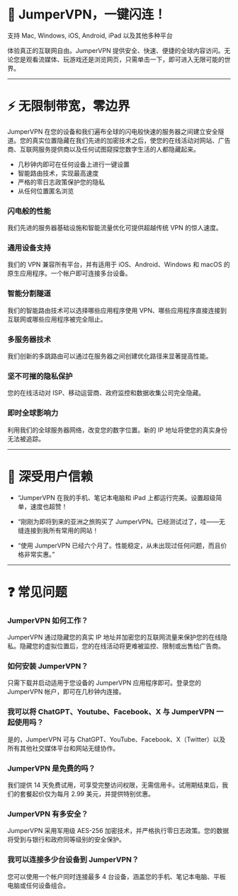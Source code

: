 # 🚀 JumperVPN，一键闪连！
支持 Mac, Windows, iOS, Android, iPad 以及其他多种平台

体验真正的互联网自由。JumperVPN 提供安全、快速、便捷的全球内容访问。无论您是观看流媒体、玩游戏还是浏览网页，只需单击一下，即可进入无限可能的世界。

---

# ⚡️ 无限制带宽，零边界

JumperVPN 在您的设备和我们遍布全球的闪电般快速的服务器之间建立安全隧道。您的真实位置隐藏在我们先进的加密技术之后，使您的在线活动对网站、广告商、互联网服务提供商以及任何试图窥探您数字生活的人都隐藏起来。


- 几秒钟内即可在任何设备上进行一键设置
- 智能路由技术，实现最高速度
- 严格的零日志政策保护您的隐私
- 从任何位置匿名浏览

### 闪电般的性能

我们先进的服务器基础设施和智能流量优化可提供超越传统 VPN 的惊人速度。

### 通用设备支持

我们的 VPN 兼容所有平台，并有适用于 iOS、Android、Windows 和 macOS 的原生应用程序。一个帐户即可连接多台设备。

### 智能分割隧道

我们的智能路由技术可以选择哪些应用程序使用 VPN、哪些应用程序直接连接到互联网或哪些应用程序被完全阻止。

### 多服务器技术

我们创新的多跳路由可以通过在服务器之间创建优化路径来显著提高性能。

### 坚不可摧的隐私保护

您的在线活动对 ISP、移动运营商、政府监控和数据收集公司完全隐藏。

### 即时全球影响力

利用我们的全球服务器网络，改变您的数字位置。新的 IP 地址将使您的真实身份无法被追踪。


---

# 📢 深受用户信赖

- “JumperVPN 在我的手机、笔记本电脑和 iPad 上都运行完美。设置超级简单，速度也超赞！

- “刚刚为即将到来的亚洲之旅购买了 JumperVPN。已经测试过了，哇——无缝连接到我所有常用的网站！

- “使用 JumperVPN 已经六个月了。性能稳定，从未出现过任何问题，而且价格非常实惠。”

---

# ❓ 常见问题

### JumperVPN 如何工作？

JumperVPN 通过隐藏您的真实 IP 地址并加密您的互联网流量来保护您的在线隐私。隐藏您的虚拟位置后，您的在线活动将更难被监控、限制或出售给广告商。

### 如何安装 JumperVPN？

只需下载并启动适用于您设备的 JumperVPN 应用程序即可。登录您的 JumperVPN 帐户，即可在几秒钟内连接。

### 我可以将 ChatGPT、Youtube、Facebook、X 与 JumperVPN 一起使用吗？

是的，JumperVPN 可与 ChatGPT、YouTube、Facebook、X（Twitter）以及所有其他社交媒体平台和网站无缝协作。

### JumperVPN 是免费的吗？

我们提供 14 天免费试用，可享受完整访问权限，无需信用卡。试用期结束后，我们的套餐起价仅为每月 2.99 美元，并提供特别优惠。

### JumperVPN 有多安全？

JumperVPN 采用军用级 AES-256 加密技术，并严格执行零日志政策。您的数据将受到与银行和政府同等级别的安全保护。

### 我可以连接多少台设备到 JumperVPN？

您可以使用一个帐户同时连接最多 4 台设备，涵盖您的手机、笔记本电脑、平板电脑或任何设备组合。

